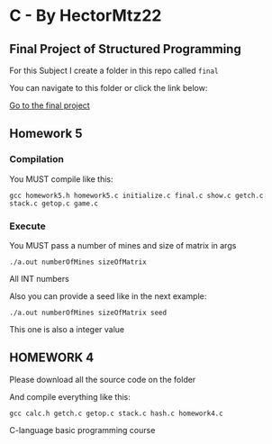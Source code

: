 # C - By HectorMtz22

## Final Project of Structured Programming

For this Subject I create a folder in this repo called `final`

You can navigate to this folder or click the link below:

[Go to the final project](final/README.md)

## Homework 5

### Compilation

You MUST compile like this:

`gcc homework5.h homework5.c initialize.c final.c show.c getch.c stack.c getop.c game.c`

### Execute

You MUST pass a number of mines and size of matrix in args

`./a.out numberOfMines sizeOfMatrix`

All INT numbers

Also you can provide a seed like in the next example:

`./a.out numberOfMines sizeOfMatrix seed`

This one is also a integer value

## HOMEWORK 4

Please download all the source code on the folder

And compile everything like this:

`gcc calc.h getch.c getop.c stack.c hash.c homework4.c`

C-language basic programming course
